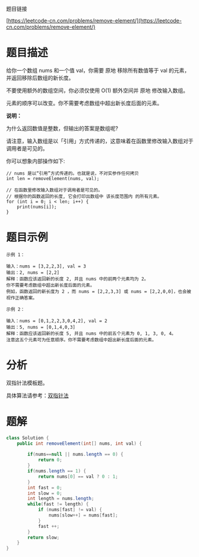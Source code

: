 题目链接

[https://leetcode-cn.com/problems/remove-element/](https://leetcode-cn.com/problems/remove-element/)

# 题目描述

给你一个数组 nums 和一个值 val，你需要 原地 移除所有数值等于 val 的元素，并返回移除后数组的新长度。

不要使用额外的数组空间，你必须仅使用 O(1) 额外空间并 原地 修改输入数组。

元素的顺序可以改变。你不需要考虑数组中超出新长度后面的元素。

**说明：**





为什么返回数值是整数，但输出的答案是数组呢?

请注意，输入数组是以「引用」方式传递的，这意味着在函数里修改输入数组对于调用者是可见的。

你可以想象内部操作如下:

```text
// nums 是以“引用”方式传递的。也就是说，不对实参作任何拷贝
int len = removeElement(nums, val);

// 在函数里修改输入数组对于调用者是可见的。
// 根据你的函数返回的长度, 它会打印出数组中 该长度范围内 的所有元素。
for (int i = 0; i < len; i++) {
    print(nums[i]);
}

```



# 题目示例

```text
示例 1：

输入：nums = [3,2,2,3], val = 3
输出：2, nums = [2,2]
解释：函数应该返回新的长度 2, 并且 nums 中的前两个元素均为 2。
你不需要考虑数组中超出新长度后面的元素。
例如，函数返回的新长度为 2 ，而 nums = [2,2,3,3] 或 nums = [2,2,0,0]，也会被视作正确答案。

示例 2：

输入：nums = [0,1,2,2,3,0,4,2], val = 2
输出：5, nums = [0,1,4,0,3]
解释：函数应该返回新的长度 5, 并且 nums 中的前五个元素为 0, 1, 3, 0, 4。
注意这五个元素可为任意顺序。你不需要考虑数组中超出新长度后面的元素。
```



# 分析

双指针法模板题。

具体算法请参考：[双指针法](https://algorithm.ylcoder.top/20-suan-fa-ji-qiao-pian/6-shuang-zhi-zhen-fa#kuai-man-zhi-zhen)



# 题解

```Java
class Solution {
    public int removeElement(int[] nums, int val) {
        
        if(nums==null || nums.length == 0) {
            return 0;
        }
        if(nums.length == 1) {
            return nums[0] == val ? 0 : 1;
        }
        int fast = 0;
        int slow = 0;
        int length = nums.length;
        while(fast != length) {
            if (nums[fast] != val) {
                nums[slow++] = nums[fast];
            }
            fast ++;
        }
        return slow;
    }
}
```